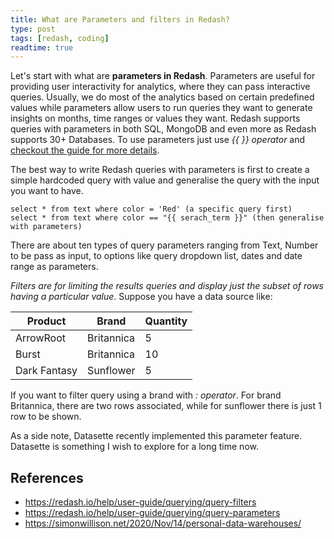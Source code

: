 ```yaml
---
title: What are Parameters and filters in Redash?
type: post
tags: [redash, coding]
readtime: true
---
```


Let's start with what are **parameters in Redash**. Parameters are useful for providing user interactivity for analytics, where they can pass interactive queries. Usually, we do most of the analytics based on certain predefined values while parameters allow users to run queries they want to generate insights on months, time ranges or values they want. Redash supports queries with parameters in both SQL, MongoDB
and even more as Redash supports 30+ Databases. To use parameters just use *{{ }} operator* and [checkout the guide for more details](https://redash.io/help/user-guide/querying/query-parameters).

The best way to write Redash queries with parameters is first to create a simple hardcoded query with value and generalise the query with the input you want to have.

```
select * from text where color = 'Red' (a specific query first)
select * from text where color == "{{ serach_term }}" (then generalise with parameters)
```
There are about ten types of query parameters ranging from Text, Number to be pass as input, to options like query dropdown list, dates and date range as parameters.

*Filters are for limiting the results queries and display just the subset of rows having a particular value*. Suppose you have a data source like:

| Product | Brand | Quantity |
|-- | -- | -- |
| ArrowRoot | Britannica | 5|
| Burst | Britannica | 10 |
| Dark Fantasy | Sunflower | 5|

If you want to filter query using a brand with *: operator*. For brand Britannica, there are two rows associated, while for sunflower there is just 1 row to be shown.


As a side note, Datasette recently implemented this parameter feature. Datasette is something I wish to explore for a long time now.

## References

- https://redash.io/help/user-guide/querying/query-filters
- https://redash.io/help/user-guide/querying/query-parameters
- https://simonwillison.net/2020/Nov/14/personal-data-warehouses/
